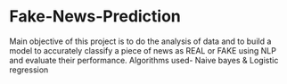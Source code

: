 # Fake-News-Prediction
Main objective of this project is to do the analysis of data and to build a model to accurately classify a piece of news as REAL or FAKE using NLP and evaluate their performance.
Algorithms used- Naive bayes & Logistic regression 

